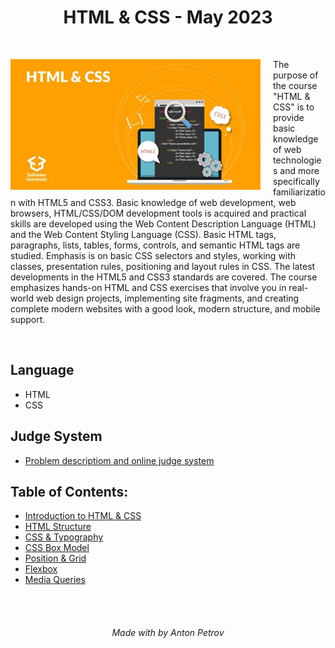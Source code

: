 <h1 align="center">
HTML & CSS - May 2023
</h1>

<br/>

<div>
    <img src="./html_css_img.jpg" style="float: left; margin-right: 20px"/>
    <p>The purpose of the course "HTML & CSS" is to provide basic knowledge of web technologies and more specifically familiarization with HTML5 and CSS3. Basic knowledge of web development, web browsers, HTML/CSS/DOM development tools is acquired and practical skills are developed using the Web Content Description Language (HTML) and the Web Content Styling Language (CSS). Basic HTML tags, paragraphs, lists, tables, forms, controls, and semantic HTML tags are studied. Emphasis is on basic CSS selectors and styles, working with classes, presentation rules, positioning and layout rules in CSS. The latest developments in the HTML5 and CSS3 standards are covered. The course emphasizes hands-on HTML and CSS exercises that involve you in real-world web design projects, implementing site fragments, and creating complete modern websites with a good look, modern structure, and mobile support.</p>
</div>

<br/>

## Language

- HTML
- CSS

## Judge System

- [Problem descriptiom and online judge system](https://judge.softuni.org/Contests#!/List/ByCategory/134/HTML-and-CSS-Exercises)

## Table of Contents:

- [Introduction to HTML & CSS](https://github.com/tonytech83/HTML-CSS/tree/main/01_Introduction_to_HTML_%26_CSS)
- [HTML Structure](https://github.com/tonytech83/HTML-CSS/tree/main/02_HTML_Structure)
- [CSS & Typography](https://github.com/tonytech83/HTML-CSS/tree/main/03_CSS_%26_Typography)
- [CSS Box Model](https://github.com/tonytech83/HTML-CSS/tree/main/04_CSS_Box_Model)
- [Position & Grid](https://github.com/tonytech83/HTML-CSS/tree/main/05_Position_and_Grid)
- [Flexbox](https://github.com/tonytech83/HTML-CSS/tree/main/06_Flexbox)
- [Media Queries](https://github.com/tonytech83/HTML-CSS/tree/main/07_Media_Queries)

<br/>
<br/>

<h6 align="center"> Made with by Anton Petrov </h6>
